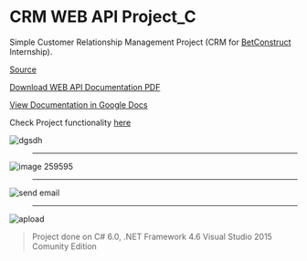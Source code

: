 # CRM WEB API Project_C

Simple Customer Relationship Management Project (CRM for [BetConstruct](https://www.betconstruct.com/#/)  Internship).

[Source](https://github.com/tigranv/CRM_Project_C/tree/master/CRM_Project_C/Source)

[Download WEB API Documentation PDF](https://github.com/tigranv/CRM_Project_C/blob/master/CRM_Project_C/Source/CRM.WebApi/CRM%20WebAPI%20Documentation.pdf)

[View Documentation in Google Docs](https://docs.google.com/document/d/1CnJY259mf3gKUYh0qeugpJqmWIlXT2yof21L6xJVXlc/edit?usp=sharing)



Check Project functionality [here]()

![dgsdh](https://user-images.githubusercontent.com/24522089/26930582-e5fa29de-4c6e-11e7-8d67-b10a36d937c8.png)
> --------------------------------------------------------------------------------------------------------------------
![image 259595](https://user-images.githubusercontent.com/24522089/26931234-d2c81fea-4c70-11e7-9d88-9912a6a6ee78.png)
> -------------------------------------------------------------------------------------------------------------------------
![send email](https://user-images.githubusercontent.com/24522089/26930767-838ffeee-4c6f-11e7-983f-7cdf4ff3b640.png)
>-----------------------------------------------------------------------------------------------------------------------------
![apload](https://user-images.githubusercontent.com/24522089/26932417-7aff563a-4c74-11e7-8b05-01ec35cd3e61.png)

> Project done on C# 6.0, .NET Framework 4.6 Visual Studio 2015 Comunity Edition

